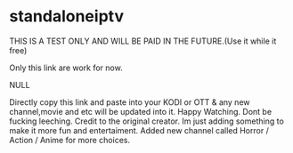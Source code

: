 # standaloneiptv
THIS IS A TEST ONLY AND WILL BE PAID IN THE FUTURE.(Use it while it free) 

Only this link are work for now.

NULL

Directly copy this link and paste into your KODI or OTT & any new channel,movie and etc will be updated into it.
Happy Watching. Dont be fucking leeching. Credit to the original creator. Im just adding something to make it more fun and entertaiment.
Added new channel called Horror / Action / Anime for more choices.
